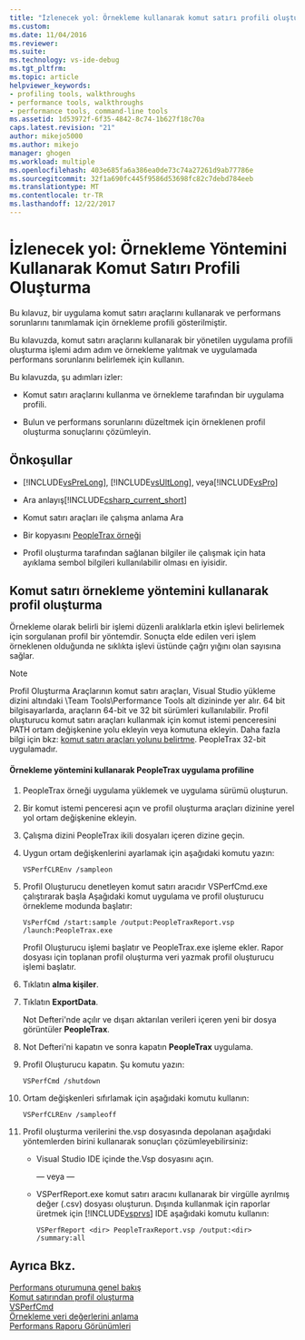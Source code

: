 ```yaml
---
title: "İzlenecek yol: Örnekleme kullanarak komut satırı profili oluşturma | Microsoft Docs"
ms.custom: 
ms.date: 11/04/2016
ms.reviewer: 
ms.suite: 
ms.technology: vs-ide-debug
ms.tgt_pltfrm: 
ms.topic: article
helpviewer_keywords:
- profiling tools, walkthroughs
- performance tools, walkthroughs
- performance tools, command-line tools
ms.assetid: 1d53972f-6f35-4842-8c74-1b627f18c70a
caps.latest.revision: "21"
author: mikejo5000
ms.author: mikejo
manager: ghogen
ms.workload: multiple
ms.openlocfilehash: 403e685fa6a386ea0de73c74a27261d9ab77786e
ms.sourcegitcommit: 32f1a690fc445f9586d53698fc82c7debd784eeb
ms.translationtype: MT
ms.contentlocale: tr-TR
ms.lasthandoff: 12/22/2017
---
```

# <a name="walkthrough-command-line-profiling-using-sampling"></a>İzlenecek yol: Örnekleme Yöntemini Kullanarak Komut Satırı Profili Oluşturma
Bu kılavuz, bir uygulama komut satırı araçlarını kullanarak ve performans sorunlarını tanımlamak için örnekleme profili gösterilmiştir.  
  
 Bu kılavuzda, komut satırı araçlarını kullanarak bir yönetilen uygulama profili oluşturma işlemi adım adım ve örnekleme yalıtmak ve uygulamada performans sorunlarını belirlemek için kullanın.  
  
 Bu kılavuzda, şu adımları izler:  
  
-   Komut satırı araçlarını kullanma ve örnekleme tarafından bir uygulama profili.  
  
-   Bulun ve performans sorunlarını düzeltmek için örneklenen profil oluşturma sonuçlarını çözümleyin.  
  
## <a name="prerequisites"></a>Önkoşullar  
  
-   [!INCLUDE[vsPreLong](../code-quality/includes/vsprelong_md.md)], [!INCLUDE[vsUltLong](../code-quality/includes/vsultlong_md.md)], veya[!INCLUDE[vsPro](../code-quality/includes/vspro_md.md)]  
  
-   Ara anlayış[!INCLUDE[csharp_current_short](../misc/includes/csharp_current_short_md.md)]  
  
-   Komut satırı araçları ile çalışma anlama Ara  
  
-   Bir kopyasını [PeopleTrax örneği](../profiling/peopletrax-sample-profiling-tools.md)  
  
-   Profil oluşturma tarafından sağlanan bilgiler ile çalışmak için hata ayıklama sembol bilgileri kullanılabilir olması en iyisidir.  
  
## <a name="command-line-profiling-using-the-sampling-method"></a>Komut satırı örnekleme yöntemini kullanarak profil oluşturma  
 Örnekleme olarak belirli bir işlemi düzenli aralıklarla etkin işlevi belirlemek için sorgulanan profil bir yöntemdir. Sonuçta elde edilen veri işlem örneklenen olduğunda ne sıklıkta işlevi üstünde çağrı yığını olan sayısına sağlar.  
  
> [!NOTE]
>  Profil Oluşturma Araçlarının komut satırı araçları, Visual Studio yükleme dizini altındaki \Team Tools\Performance Tools alt dizininde yer alır. 64 bit bilgisayarlarda, araçların 64-bit ve 32 bit sürümleri kullanılabilir. Profil oluşturucu komut satırı araçları kullanmak için komut istemi penceresini PATH ortam değişkenine yolu ekleyin veya komutuna ekleyin. Daha fazla bilgi için bkz: [komut satırı araçları yolunu belirtme](../profiling/specifying-the-path-to-profiling-tools-command-line-tools.md). PeopleTrax 32-bit uygulamadır.  
  
#### <a name="to-profile-the-peopletrax-application-by-using-the-sampling-method"></a>Örnekleme yöntemini kullanarak PeopleTrax uygulama profiline  
  
1.  PeopleTrax örneği uygulama yüklemek ve uygulama sürümü oluşturun.  
  
2.  Bir komut istemi penceresi açın ve profil oluşturma araçları dizinine yerel yol ortam değişkenine ekleyin.  
  
3.  Çalışma dizini PeopleTrax ikili dosyaları içeren dizine geçin.  
  
4.  Uygun ortam değişkenlerini ayarlamak için aşağıdaki komutu yazın:  
  
    ```  
    VSPerfCLREnv /sampleon  
    ```  
  
5.  Profil Oluşturucu denetleyen komut satırı aracıdır VSPerfCmd.exe çalıştırarak başla Aşağıdaki komut uygulama ve profil oluşturucu örnekleme modunda başlatır:  
  
    ```  
    VsPerfCmd /start:sample /output:PeopleTraxReport.vsp /launch:PeopleTrax.exe  
    ```  
  
     Profil Oluşturucu işlemi başlatır ve PeopleTrax.exe işleme ekler. Rapor dosyası için toplanan profil oluşturma veri yazmak profil oluşturucu işlemi başlatır.  
  
6.  Tıklatın **alma kişiler**.  
  
7.  Tıklatın **ExportData**.  
  
     Not Defteri'nde açılır ve dışarı aktarılan verileri içeren yeni bir dosya görüntüler **PeopleTrax**.  
  
8.  Not Defteri'ni kapatın ve sonra kapatın **PeopleTrax** uygulama.  
  
9. Profil Oluşturucu kapatın. Şu komutu yazın:  
  
    ```  
    VSPerfCmd /shutdown  
    ```  
  
10. Ortam değişkenleri sıfırlamak için aşağıdaki komutu kullanın:  
  
    ```  
    VSPerfCLREnv /sampleoff  
    ```  
  
11. Profil oluşturma verilerini the.vsp dosyasında depolanan aşağıdaki yöntemlerden birini kullanarak sonuçları çözümleyebilirsiniz:  
  
    -   Visual Studio IDE içinde the.Vsp dosyasını açın.  
  
         — veya —  
  
    -   VSPerfReport.exe komut satırı aracını kullanarak bir virgülle ayrılmış değer (.csv) dosyası oluşturun. Dışında kullanmak için raporlar üretmek için [!INCLUDE[vsprvs](../code-quality/includes/vsprvs_md.md)] IDE aşağıdaki komutu kullanın:  
  
        ```  
        VSPerfReport <dir> PeopleTraxReport.vsp /output:<dir> /summary:all  
        ```  
  
## <a name="see-also"></a>Ayrıca Bkz.  
 [Performans oturumuna genel bakış](../profiling/performance-session-overview.md)   
 [Komut satırından profil oluşturma](../profiling/using-the-profiling-tools-from-the-command-line.md)   
 [VSPerfCmd](../profiling/vsperfcmd.md)   
 [Örnekleme veri değerlerini anlama](../profiling/understanding-sampling-data-values.md)   
 [Performans Raporu Görünümleri](../profiling/performance-report-views.md)
